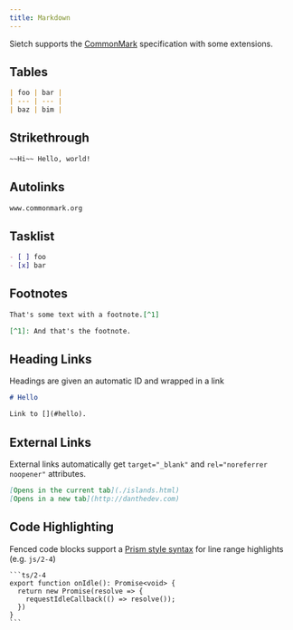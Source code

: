 ```yaml
---
title: Markdown
---
```


Sietch supports the [CommonMark](https://commonmark.org/) specification with some extensions.

## Tables

```md
| foo | bar |
| --- | --- |
| baz | bim |
```

## Strikethrough

```md
~~Hi~~ Hello, world!
```

## Autolinks

```md
www.commonmark.org
```

## Tasklist

```md
- [ ] foo
- [x] bar
```

## Footnotes

```md
That's some text with a footnote.[^1]

[^1]: And that's the footnote.
```

## Heading Links
Headings are given an automatic ID and wrapped in a link

```md
# Hello

Link to [](#hello).
```

## External Links
External links automatically get `target="_blank"` and `rel="noreferrer noopener"` attributes.

```md
[Opens in the current tab](./islands.html)
[Opens in a new tab](http://danthedev.com)
```

## Code Highlighting
Fenced code blocks support a [Prism style syntax](https://prismjs.com/plugins/line-highlight/) for line range highlights (e.g. `js/2-4`)

    ```ts/2-4
    export function onIdle(): Promise<void> {
      return new Promise(resolve => {
        requestIdleCallback(() => resolve());
      })
    }
    ```
